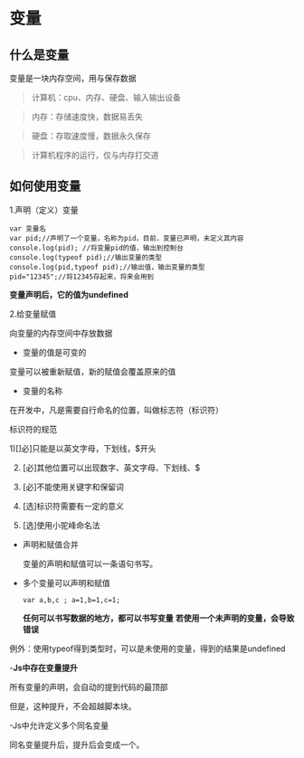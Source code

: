 # 变量

## 什么是变量

变量是一块内存空间，用与保存数据	

> 计算机：cpu、内存、硬盘、输入输出设备

> 内存：存储速度快，数据易丢失

> 硬盘：存取速度慢，数据永久保存

> 计算机程序的运行，仅与内存打交道

## 如何使用变量

1.声明（定义）变量

~~~
var 变量名
var pid;//声明了一个变量，名称为pid，目前，变量已声明，未定义其内容
console.log(pid); //将变量pid的值，输出到控制台
console.log(typeof pid);//输出变量的类型
console.log(pid,typeof pid);//输出值，输出变量的类型
pid="12345";//将12345存起来，将来会用到
~~~

**变量声明后，它的值为undefined**

2.给变量赋值

向变量的内存空间中存放数据

- 变量的值是可变的

变量可以被重新赋值，新的赋值会覆盖原来的值

- 变量的名称

在开发中，凡是需要自行命名的位置，叫做标志符（标识符）

标识符的规范

1)[]必]只能是以英文字母，下划线，$开头

2) [必]其他位置可以出现数字、英文字母、下划线、$

3) [必]不能使用关键字和保留词

3) [选]标识符需要有一定的意义

4) [选]使用小驼峰命名法 

- 声明和赋值合并

  变量的声明和赋值可以一条语句书写。

- 多个变量可以声明和赋值
  ~~~
  var a,b,c ; a=1,b=1,c=1;
  ~~~

  **任何可以书写数据的地方，都可以书写变量**
   **若使用一个未声明的变量，会导致错误**

  

例外：使用typeof得到类型时，可以是未使用的变量，得到的结果是undefined

-**Js中存在变量提升**

所有变量的声明，会自动的提到代码的最顶部

但是，这种提升，不会超越脚本块。

-Js中允许定义多个同名变量

同名变量提升后，提升后会变成一个。